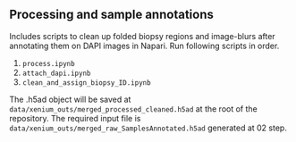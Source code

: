 ## Processing and sample annotations

Includes scripts to clean up folded biopsy regions and image-blurs after annotating them on DAPI images in Napari. Run following scripts in order.

1. `process.ipynb`
2. `attach_dapi.ipynb`
3. `clean_and_assign_biopsy_ID.ipynb`

The .h5ad object will be saved at `data/xenium_outs/merged_processed_cleaned.h5ad` at the root of the repository.
The required input file is `data/xenium_outs/merged_raw_SamplesAnnotated.h5ad` generated at 02 step.
